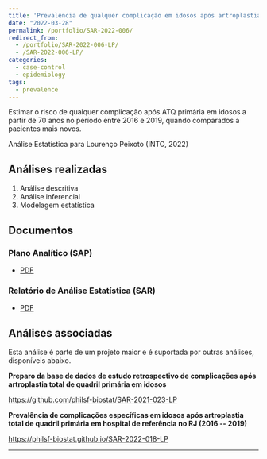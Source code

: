 ```yaml
---
title: 'Prevalência de qualquer complicação em idosos após artroplastia total de quadril primária em hospital de referência no RJ (2016 -- 2019)'
date: "2022-03-28"
permalink: /portfolio/SAR-2022-006/
redirect_from:
  - /portfolio/SAR-2022-006-LP/
  - /SAR-2022-006-LP/
categories:
  - case-control
  - epidemiology
tags:
  - prevalence
---
```


Estimar o risco de qualquer complicação após ATQ primária em idosos a partir de 70 anos no período entre 2016 e 2019, quando comparados a pacientes mais novos.

Análise Estatística para Lourenço Peixoto (INTO, 2022)

## Análises realizadas

1. Análise descritiva
1. Análise inferencial
1. Modelagem estatística

## Documentos

### Plano Analítico (SAP)

- [PDF][sap]

### Relatório de Análise Estatística (SAR)

- [PDF][sar]

## Análises associadas

Esta análise é parte de um projeto maior e é suportada por outras análises, disponíveis abaixo.

**Preparo da base de dados de estudo retrospectivo de complicações após artroplastia total de quadril primária em idosos**

<https://github.com/philsf-biostat/SAR-2021-023-LP>

**Prevalência de complicações específicas em idosos após artroplastia total de quadril primária em hospital de referência no RJ (2016 -- 2019)**

<https://philsf-biostat.github.io/SAR-2022-018-LP>

---

[sap]: /files/SAP-2022-006-LP-v01.pdf
[sar]: /files/SAR-2022-006-LP-v01.pdf
